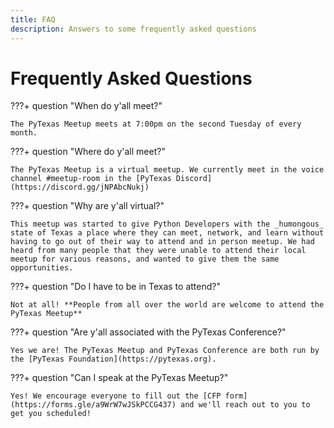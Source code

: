 ```yaml
---
title: FAQ
description: Answers to some frequently asked questions
---
```


# Frequently Asked Questions

???+ question "When do y'all meet?"

    The PyTexas Meetup meets at 7:00pm on the second Tuesday of every month. 

???+ question "Where do y'all meet?"

    The PyTexas Meetup is a virtual meetup. We currently meet in the voice channel #meetup-room in the [PyTexas Discord](https://discord.gg/jNPAbcNukj)

???+ question "Why are y'all virtual?"

    This meetup was started to give Python Developers with the _humongous_ state of Texas a place where they can meet, network, and learn without having to go out of their way to attend and in person meetup. We had heard from many people that they were unable to attend their local meetup for various reasons, and wanted to give them the same opportunities.

???+ question "Do I have to be in Texas to attend?"

    Not at all! **People from all over the world are welcome to attend the PyTexas Meetup**

???+ question "Are y'all associated with the PyTexas Conference?"

    Yes we are! The PyTexas Meetup and PyTexas Conference are both run by the [PyTexas Foundation](https://pytexas.org). 

???+ question "Can I speak at the PyTexas Meetup?"

    Yes! We encourage everyone to fill out the [CFP form](https://forms.gle/a9WrW7wJSkPCCG437) and we'll reach out to you to get you scheduled!
